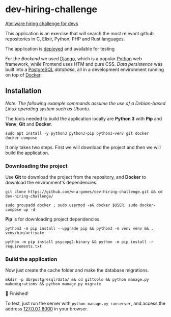 # dev-hiring-challenge
[Ateliware hiring challenge for devs](https://github.com/ateliware/dev-hiring-challenge)

This application is an exercise that will search the most relevant github repositories in C, Elixir, Python, PHP and Rust languages.

The application is [deployed](https://alissonthecrow.pythonanywhere.com/) and available for testing

For the *Backend* we used [Django](https://www.djangoproject.com/), which is a popular [Python](https://www.python.org/) web framework, while Frontend uses HTM and pure CSS. *Data persistence* was built into a [PostgreSQL](https://www.postgresql.org) *database*, all in a development environment running on top of [Docker](https://www.docker.com).

## Installation

*Note: The following example commands assume the use of a Debian-based Linux operating system such as Ubuntu.*

The tools needed to build the application locally are **Python 3** with **Pip** and **Venv**, **Git** and **Docker**.

`sudo apt install -y python3 python3-pip python3-venv git docker docker-compose`

It only takes two steps. First we will download the project and then we will build the application.

### Downloading the project

Use **Git** to download the project from the repository, and **Docker** to download the environment's dependencies.

`git clone https://github.com/w-a-gomes/dev-hiring-challenge.git && cd dev-hiring-challenge/`

`sudo groupadd docker ; sudo usermod -aG docker $USER; sudo docker-compose up -d`

**Pip** is for downloading project dependencies.

`python3 -m pip install --upgrade pip && python3 -m venv venv && . venv/bin/activate`

`python -m pip install psycopg2-binary && python -m pip install -r requirements.txt`

### Build the application

Now just create the cache folder and make the database migrations.

`mkdir -p db/postgresql/data/ && cd gittools && python manage.py makemigrations && python manage.py migrate`

🎉 Finished!

To test, just run the server with `python manage.py runserver`, and access the address [127.0.0.1:8000](http://127.0.0.1:8000/) in your browser.
